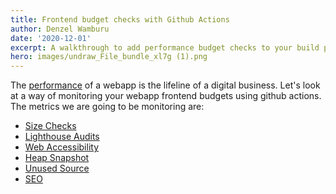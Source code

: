 ```yaml
---
title: Frontend budget checks with Github Actions
author: Denzel Wamburu
date: '2020-12-01'
excerpt: A walkthrough to add performance budget checks to your build process.
hero: images/undraw_File_bundle_xl7g (1).png
---
```

The [performance](https://web.dev/why-speed-matters/) of a webapp is the lifeline of a digital business.
Let's look at a way of monitoring your webapp frontend budgets using github actions.
The metrics we are going to be monitoring are: 
- [Size Checks](https://github.com/siddharthkp/bundlesize)
- [Lighthouse Audits](https://web.dev/measure/)
- [Web Accessibility](https://developers.google.com/web/tools/chrome-devtools/accessibility/reference)
- [Heap Snapshot](https://developers.google.com/web/tools/chrome-devtools/memory-problems)
- [Unused Source](https://developers.google.com/web/tools/chrome-devtools/coverage)
- [SEO](https://web.dev/lighthouse-seo/)

